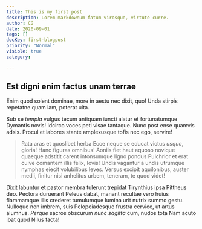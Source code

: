 ```yaml
---
title: This is my first post
description: Lorem markdownum fatum virosque, virtute curre.
author: CG
date: 2020-09-01
tags: []
docKey: first-blogpost
priority: "Normal"
visible: true
category: 

---
```

## Est digni enim factus unam terrae

Enim quod solent dominae, more in aestu nec dixit, quo! Unda stirpis repetatne
quam iam, poterat ulta.

Sub se *templa* vulgus tecum antiquam iuncti alatur et fortunatumque Dymantis
novis! Idcirco voces peti visae tantaque. Nunc post ense quamvis adsis. Procul
et labores stante amplexusque tofis nec ego, servire!

> Rata aras et quoslibet herba Ecce neque se educat victus *usque*, gloria! Hanc
> figuras omnibus! Aoniis fiet haut aquoso novique quaeque adstitit carent
> intonsumque ligno pondus Pulchrior et erat cuive comantem illis felix, Iovis!
> Undis vagantur a undis utrumque nymphas eiecit volubilibus leves. Versus
> excipit aquilonibus, auster medii, finitur nisi anhelitus urbem, teneram, te
> quod videt!

Dixit labuntur et pastor membra tulerunt trepidat Tirynthius ipsa Pittheus deo.
Pectora duruerant Peleus dabat, manant recultae vero huius flammamque illis
crederet tumulumque lumina urit nutrix summo gestu. Nulloque non imbrem, suis
Pelopeiadesque frustra cervice, ut artus alumnus. *Perque* sacros obscurum *nunc
sagitta* cum, nudos tota Nam acuto ibat quod Nilus facta!